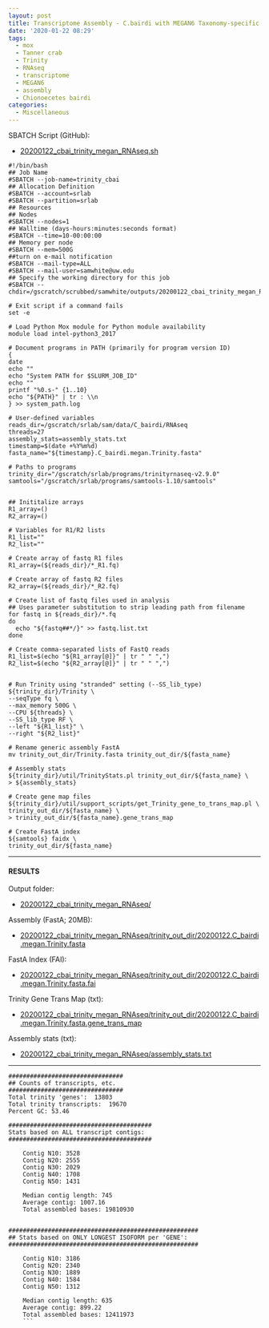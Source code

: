 ```yaml
---
layout: post
title: Transcriptome Assembly - C.bairdi with MEGAN6 Taxonomy-specific Reads with Trinity on Mox
date: '2020-01-22 08:29'
tags:
  - mox
  - Tanner crab
  - Trinity
  - RNAseq
  - transcriptome
  - MEGAN6
  - assembly
  - Chionoecetes bairdi
categories:
  - Miscellaneous
---
```


SBATCH Script (GitHub):

- [20200122_cbai_trinity_megan_RNAseq.sh](https://github.com/RobertsLab/sams-notebook/blob/master/sbatch_scripts/20200122_cbai_trinity_megan_RNAseq.sh)

```shell
#!/bin/bash
## Job Name
#SBATCH --job-name=trinity_cbai
## Allocation Definition
#SBATCH --account=srlab
#SBATCH --partition=srlab
## Resources
## Nodes
#SBATCH --nodes=1
## Walltime (days-hours:minutes:seconds format)
#SBATCH --time=10-00:00:00
## Memory per node
#SBATCH --mem=500G
##turn on e-mail notification
#SBATCH --mail-type=ALL
#SBATCH --mail-user=samwhite@uw.edu
## Specify the working directory for this job
#SBATCH --chdir=/gscratch/scrubbed/samwhite/outputs/20200122_cbai_trinity_megan_RNAseq

# Exit script if a command fails
set -e

# Load Python Mox module for Python module availability
module load intel-python3_2017

# Document programs in PATH (primarily for program version ID)
{
date
echo ""
echo "System PATH for $SLURM_JOB_ID"
echo ""
printf "%0.s-" {1..10}
echo "${PATH}" | tr : \\n
} >> system_path.log

# User-defined variables
reads_dir=/gscratch/srlab/sam/data/C_bairdi/RNAseq
threads=27
assembly_stats=assembly_stats.txt
timestamp=$(date +%Y%m%d)
fasta_name="${timestamp}.C_bairdi.megan.Trinity.fasta"

# Paths to programs
trinity_dir="/gscratch/srlab/programs/trinityrnaseq-v2.9.0"
samtools="/gscratch/srlab/programs/samtools-1.10/samtools"


## Inititalize arrays
R1_array=()
R2_array=()

# Variables for R1/R2 lists
R1_list=""
R2_list=""

# Create array of fastq R1 files
R1_array=(${reads_dir}/*_R1.fq)

# Create array of fastq R2 files
R2_array=(${reads_dir}/*_R2.fq)

# Create list of fastq files used in analysis
## Uses parameter substitution to strip leading path from filename
for fastq in ${reads_dir}/*.fq
do
  echo "${fastq##*/}" >> fastq.list.txt
done

# Create comma-separated lists of FastQ reads
R1_list=$(echo "${R1_array[@]}" | tr " " ",")
R2_list=$(echo "${R2_array[@]}" | tr " " ",")


# Run Trinity using "stranded" setting (--SS_lib_type)
${trinity_dir}/Trinity \
--seqType fq \
--max_memory 500G \
--CPU ${threads} \
--SS_lib_type RF \
--left "${R1_list}" \
--right "${R2_list}"

# Rename generic assembly FastA
mv trinity_out_dir/Trinity.fasta trinity_out_dir/${fasta_name}

# Assembly stats
${trinity_dir}/util/TrinityStats.pl trinity_out_dir/${fasta_name} \
> ${assembly_stats}

# Create gene map files
${trinity_dir}/util/support_scripts/get_Trinity_gene_to_trans_map.pl \
trinity_out_dir/${fasta_name} \
> trinity_out_dir/${fasta_name}.gene_trans_map

# Create FastA index
${samtools} faidx \
trinity_out_dir/${fasta_name}
```

---

#### RESULTS

Output folder:

- [20200122_cbai_trinity_megan_RNAseq/](https://gannet.fish.washington.edu/Atumefaciens/20200122_cbai_trinity_megan_RNAseq/)

Assembly (FastA; 20MB):

- [20200122_cbai_trinity_megan_RNAseq/trinity_out_dir/20200122.C_bairdi.megan.Trinity.fasta](https://gannet.fish.washington.edu/Atumefaciens/20200122_cbai_trinity_megan_RNAseq/trinity_out_dir/20200122.C_bairdi.megan.Trinity.fasta)

FastA Index (FAI):

- [20200122_cbai_trinity_megan_RNAseq/trinity_out_dir/20200122.C_bairdi.megan.Trinity.fasta.fai](https://gannet.fish.washington.edu/Atumefaciens/20200122_cbai_trinity_megan_RNAseq/trinity_out_dir/20200122.C_bairdi.megan.Trinity.fasta.fai)

Trinity Gene Trans Map (txt):

- [20200122_cbai_trinity_megan_RNAseq/trinity_out_dir/20200122.C_bairdi.megan.Trinity.fasta.gene_trans_map](https://gannet.fish.washington.edu/Atumefaciens/20200122_cbai_trinity_megan_RNAseq/trinity_out_dir/20200122.C_bairdi.megan.Trinity.fasta.gene_trans_map)

Assembly stats (txt):

- [20200122_cbai_trinity_megan_RNAseq/assembly_stats.txt](https://gannet.fish.washington.edu/Atumefaciens/20200122_cbai_trinity_megan_RNAseq/assembly_stats.txt)

---

```
################################
## Counts of transcripts, etc.
################################
Total trinity 'genes':	13803
Total trinity transcripts:	19670
Percent GC: 53.46

########################################
Stats based on ALL transcript contigs:
########################################

	Contig N10: 3528
	Contig N20: 2555
	Contig N30: 2029
	Contig N40: 1708
	Contig N50: 1431

	Median contig length: 745
	Average contig: 1007.16
	Total assembled bases: 19810930


#####################################################
## Stats based on ONLY LONGEST ISOFORM per 'GENE':
#####################################################

	Contig N10: 3186
	Contig N20: 2340
	Contig N30: 1889
	Contig N40: 1584
	Contig N50: 1312

	Median contig length: 635
	Average contig: 899.22
	Total assembled bases: 12411973
	```
